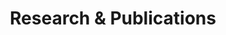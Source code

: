 ---
layout: default
title: Research & Publications
nav_order: 3
has_children: true
permalink: /docs/ui-components
---